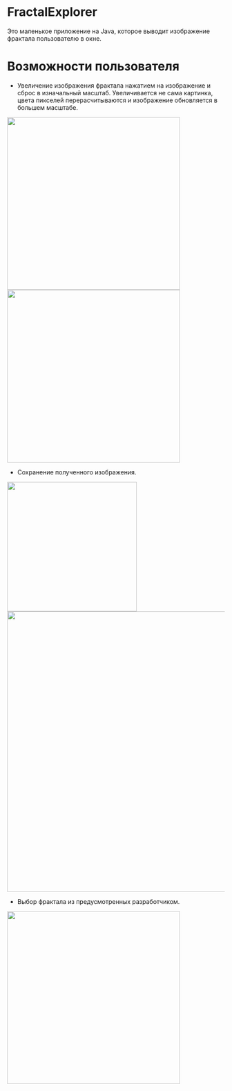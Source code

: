 # FractalExplorer
Это маленькое приложение на Java, которое выводит изображение фрактала пользователю в окне.

# Возможности пользователя
- Увеличение изображения фрактала нажатием на изображение и сброс в изначальный масштаб.
Увеличивается не сама картинка, цвета пикселей перерасчитываются и изображение обновляется в большем масштабе.
 
<img src="https://user-images.githubusercontent.com/22643606/128031864-c18b6664-fe47-4f6f-bd3b-b93cfa0fb140.png" width="400" /> <img src="https://user-images.githubusercontent.com/22643606/128031933-8c39077e-617e-4057-a343-1c832d166436.png" width="400" />

- Сохранение полученного изображения.

<img src="https://user-images.githubusercontent.com/22643606/128032397-8f40395d-a42c-4768-9388-efe329dba9de.png" width="300" /> <img src="https://user-images.githubusercontent.com/22643606/128032628-43d69d17-8b4a-4676-be5e-aae655f35a23.png" width="650" />

- Выбор фрактала из предусмотренных разработчиком.

<img src="https://user-images.githubusercontent.com/22643606/128034343-e51d8bd8-96cb-441f-b328-5368b98747b0.png" width="400" />
